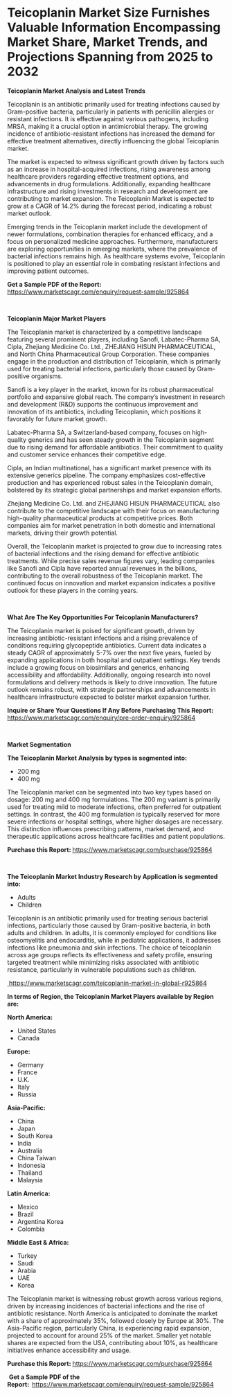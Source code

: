 <p><h1>Teicoplanin Market Size Furnishes Valuable Information Encompassing Market Share, Market Trends, and Projections Spanning from 2025 to 2032</h1></p><p><strong>Teicoplanin Market Analysis and Latest Trends</strong></p>
<p><p>Teicoplanin is an antibiotic primarily used for treating infections caused by Gram-positive bacteria, particularly in patients with penicillin allergies or resistant infections. It is effective against various pathogens, including MRSA, making it a crucial option in antimicrobial therapy. The growing incidence of antibiotic-resistant infections has increased the demand for effective treatment alternatives, directly influencing the global Teicoplanin market.</p><p>The market is expected to witness significant growth driven by factors such as an increase in hospital-acquired infections, rising awareness among healthcare providers regarding effective treatment options, and advancements in drug formulations. Additionally, expanding healthcare infrastructure and rising investments in research and development are contributing to market expansion. The Teicoplanin Market is expected to grow at a CAGR of 14.2% during the forecast period, indicating a robust market outlook.</p><p>Emerging trends in the Teicoplanin market include the development of newer formulations, combination therapies for enhanced efficacy, and a focus on personalized medicine approaches. Furthermore, manufacturers are exploring opportunities in emerging markets, where the prevalence of bacterial infections remains high. As healthcare systems evolve, Teicoplanin is positioned to play an essential role in combating resistant infections and improving patient outcomes.</p></p>
<p><strong>Get a Sample PDF of the Report:&nbsp;</strong> <a href="https://www.marketscagr.com/enquiry/request-sample/925864?utm_campaign=2467&utm_medium=2&utm_source=Github&utm_content=ia&utm_term=19042025&utm_id=teicoplanin">https://www.marketscagr.com/enquiry/request-sample/925864</a></p>
<p>&nbsp;</p>
<p><strong>Teicoplanin Major Market Players</strong></p>
<p><p>The Teicoplanin market is characterized by a competitive landscape featuring several prominent players, including Sanofi, Labatec-Pharma SA, Cipla, Zhejiang Medicine Co. Ltd., ZHEJIANG HISUN PHARMACEUTICAL, and North China Pharmaceutical Group Corporation. These companies engage in the production and distribution of Teicoplanin, which is primarily used for treating bacterial infections, particularly those caused by Gram-positive organisms.</p><p>Sanofi is a key player in the market, known for its robust pharmaceutical portfolio and expansive global reach. The company’s investment in research and development (R&D) supports the continuous improvement and innovation of its antibiotics, including Teicoplanin, which positions it favorably for future market growth.</p><p>Labatec-Pharma SA, a Switzerland-based company, focuses on high-quality generics and has seen steady growth in the Teicoplanin segment due to rising demand for affordable antibiotics. Their commitment to quality and customer service enhances their competitive edge.</p><p>Cipla, an Indian multinational, has a significant market presence with its extensive generics pipeline. The company emphasizes cost-effective production and has experienced robust sales in the Teicoplanin domain, bolstered by its strategic global partnerships and market expansion efforts.</p><p>Zhejiang Medicine Co. Ltd. and ZHEJIANG HISUN PHARMACEUTICAL also contribute to the competitive landscape with their focus on manufacturing high-quality pharmaceutical products at competitive prices. Both companies aim for market penetration in both domestic and international markets, driving their growth potential.</p><p>Overall, the Teicoplanin market is projected to grow due to increasing rates of bacterial infections and the rising demand for effective antibiotic treatments. While precise sales revenue figures vary, leading companies like Sanofi and Cipla have reported annual revenues in the billions, contributing to the overall robustness of the Teicoplanin market. The continued focus on innovation and market expansion indicates a positive outlook for these players in the coming years.</p></p>
<p>&nbsp;</p>
<p><strong>What Are The Key Opportunities For Teicoplanin Manufacturers?</strong></p>
<p><p>The Teicoplanin market is poised for significant growth, driven by increasing antibiotic-resistant infections and a rising prevalence of conditions requiring glycopeptide antibiotics. Current data indicates a steady CAGR of approximately 5-7% over the next five years, fueled by expanding applications in both hospital and outpatient settings. Key trends include a growing focus on biosimilars and generics, enhancing accessibility and affordability. Additionally, ongoing research into novel formulations and delivery methods is likely to drive innovation. The future outlook remains robust, with strategic partnerships and advancements in healthcare infrastructure expected to bolster market expansion further.</p></p>
<p><strong>Inquire or Share Your Questions If Any Before Purchasing This Report:</strong> <a href="https://www.marketscagr.com/enquiry/pre-order-enquiry/925864?utm_campaign=2467&utm_medium=2&utm_source=Github&utm_content=ia&utm_term=19042025&utm_id=teicoplanin">https://www.marketscagr.com/enquiry/pre-order-enquiry/925864</a></p>
<p>&nbsp;</p>
<p><strong>Market Segmentation</strong></p>
<p><strong>The Teicoplanin Market Analysis by types is segmented into:</strong></p>
<p><ul><li>200 mg</li><li>400 mg</li></ul></p>
<p><p>The Teicoplanin market can be segmented into two key types based on dosage: 200 mg and 400 mg formulations. The 200 mg variant is primarily used for treating mild to moderate infections, often preferred for outpatient settings. In contrast, the 400 mg formulation is typically reserved for more severe infections or hospital settings, where higher dosages are necessary. This distinction influences prescribing patterns, market demand, and therapeutic applications across healthcare facilities and patient populations.</p></p>
<p><strong>Purchase this Report:&nbsp;</strong><a href="https://www.marketscagr.com/purchase/925864?utm_campaign=2467&utm_medium=2&utm_source=Github&utm_content=ia&utm_term=19042025&utm_id=teicoplanin">https://www.marketscagr.com/purchase/925864</a></p>
<p>&nbsp;</p>
<p><strong>The Teicoplanin Market Industry Research by Application is segmented into:</strong></p>
<p><ul><li>Adults</li><li>Children</li></ul></p>
<p><p>Teicoplanin is an antibiotic primarily used for treating serious bacterial infections, particularly those caused by Gram-positive bacteria, in both adults and children. In adults, it is commonly employed for conditions like osteomyelitis and endocarditis, while in pediatric applications, it addresses infections like pneumonia and skin infections. The choice of teicoplanin across age groups reflects its effectiveness and safety profile, ensuring targeted treatment while minimizing risks associated with antibiotic resistance, particularly in vulnerable populations such as children.</p></p>
<p><a href="https://www.marketscagr.com/teicoplanin-market-in-global-r925864?utm_campaign=2467&utm_medium=2&utm_source=Github&utm_content=ia&utm_term=19042025&utm_id=teicoplanin">&nbsp;https://www.marketscagr.com/teicoplanin-market-in-global-r925864</a></p>
<p><strong>In terms of Region, the Teicoplanin Market Players available by Region are:</strong></p>
<p>
    <p> <strong> North America: </strong>
        <ul>
            <li>United States</li>
            <li>Canada</li>
        </ul>
        </p> 
    <p> <strong> Europe: </strong>
        <ul>
            <li>Germany</li>
            <li>France</li>
            <li>U.K.</li>
            <li>Italy</li>
            <li>Russia</li>
        </ul>
        </p> 
    <p> <strong> Asia-Pacific: </strong>
        <ul>
            <li>China</li>
            <li>Japan</li>
            <li>South Korea</li>
            <li>India</li>
            <li>Australia</li>
            <li>China Taiwan</li>
            <li>Indonesia</li>
            <li>Thailand</li>
            <li>Malaysia</li>
        </ul>
        </p> 
    <p> <strong> Latin America: </strong>
        <ul>
            <li>Mexico</li>
            <li>Brazil</li>
            <li>Argentina Korea</li>
            <li>Colombia</li>
        </ul>
        </p> 
    <p> <strong> Middle East & Africa: </strong>
        <ul>
            <li>Turkey</li>
            <li>Saudi</li>
            <li>Arabia</li>
            <li>UAE</li>
            <li>Korea</li>
        </ul>
    </p>
    </p>
<p><p>The Teicoplanin market is witnessing robust growth across various regions, driven by increasing incidences of bacterial infections and the rise of antibiotic resistance. North America is anticipated to dominate the market with a share of approximately 35%, followed closely by Europe at 30%. The Asia-Pacific region, particularly China, is experiencing rapid expansion, projected to account for around 25% of the market. Smaller yet notable shares are expected from the USA, contributing about 10%, as healthcare initiatives enhance accessibility and usage.</p></p>
<p><strong>Purchase this Report: </strong><a href="https://www.marketscagr.com/purchase/925864?utm_campaign=2467&utm_medium=2&utm_source=Github&utm_content=ia&utm_term=19042025&utm_id=teicoplanin">https://www.marketscagr.com/purchase/925864</a></p>
<p>&nbsp;<strong>Get a Sample PDF of the Report:&nbsp;&nbsp;</strong><a href="https://www.marketscagr.com/enquiry/request-sample/925864?utm_campaign=2467&utm_medium=2&utm_source=Github&utm_content=ia&utm_term=19042025&utm_id=teicoplanin">https://www.marketscagr.com/enquiry/request-sample/925864</a></p>
<p><strong></strong></p>
<p><p></p><p></p><p></p></p>